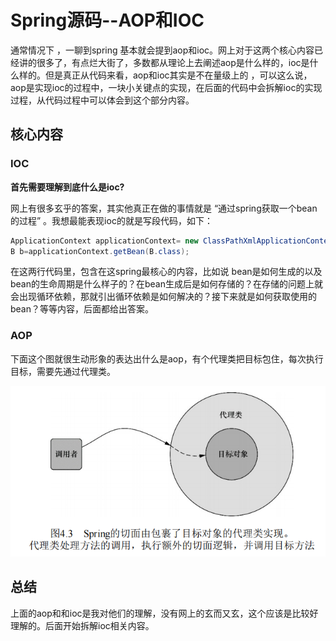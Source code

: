 # Spring源码--AOP和IOC

通常情况下 ，一聊到spring 基本就会提到aop和ioc。网上对于这两个核心内容已经讲的很多了，有点烂大街了，多数都从理论上去阐述aop是什么样的，ioc是什么样的。但是真正从代码来看，aop和ioc其实是不在量级上的 ，可以这么说，aop是实现ioc的过程中，一块小关键点的实现，在后面的代码中会拆解ioc的实现过程，从代码过程中可以体会到这个部分内容。

## 核心内容

### IOC

**首先需要理解到底什么是ioc?**

网上有很多玄乎的答案，其实他真正在做的事情就是  “通过spring获取一个bean的过程”  。我想最能表现ioc的就是写段代码，如下：

```java
ApplicationContext applicationContext= new ClassPathXmlApplicationContext("x.xml");
B b=applicationContext.getBean(B.class);
```

在这两行代码里，包含在这spring最核心的内容，比如说 bean是如何生成的以及bean的生命周期是什么样子的？在bean生成后是如何存储的？在存储的问题上就会出现循环依赖，那就引出循环依赖是如何解决的？接下来就是如何获取使用的bean？等等内容，后面都给出答案。

### AOP

下面这个图就很生动形象的表达出什么是aop，有个代理类把目标包住，每次执行目标，需要先通过代理类。

![1](..\picture\图片6.png)



## 总结

上面的aop和和ioc是我对他们的理解，没有网上的玄而又玄，这个应该是比较好理解的。后面开始拆解ioc相关内容。